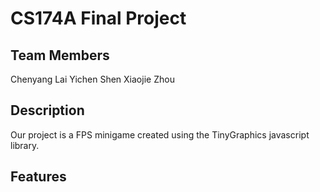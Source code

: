 # CS174A Final Project

## Team Members
Chenyang Lai
Yichen Shen
Xiaojie Zhou

## Description
Our project is a FPS minigame created using the TinyGraphics javascript library. 

## Features